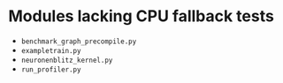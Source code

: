 # Modules lacking CPU fallback tests

- `benchmark_graph_precompile.py`
- `exampletrain.py`
- `neuronenblitz_kernel.py`
- `run_profiler.py`
